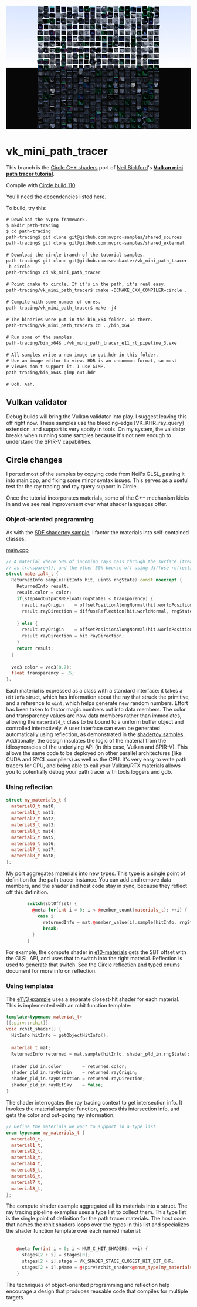 [![small](small.png)](fullsize.png)

# vk_mini_path_tracer

This branch is the [Circle C++ shaders](https://github.com/seanbaxter/shaders/blob/master/README.md) port of [Neil Bickford](https://twitter.com/neilbickford)'s **[Vulkan mini path tracer tutorial](https://nvpro-samples.github.io/vk_mini_path_tracer/index.html)**.

Compile with [Circle build 110](https://www.circle-lang.org).

You'll need the dependencies listed [here](https://nvpro-samples.github.io/vk_mini_path_tracer/index.html#hello,vulkan!/settingupyourdevelopmentenvironment/installdependencies).

To build, try this:

```
# Download the nvpro framework.
$ mkdir path-tracing
$ cd path-tracing
path-tracing$ git clone git@github.com:nvpro-samples/shared_sources
path-tracing$ git clone git@github.com:nvpro-samples/shared_external

# Download the circle branch of the tutorial samples.
path-tracing$ git clone git@github.com:seanbaxter/vk_mini_path_tracer -b circle
path-tracing$ cd vk_mini_path_tracer

# Point cmake to circle. If it's in the path, it's real easy.
path-tracing/vk_mini_path_tracer$ cmake -DCMAKE_CXX_COMPILER=circle .

# Compile with some number of cores.
path-tracing/vk_mini_path_tracer$ make -j4

# The binaries were put in the bin_x64 folder. Go there.
path-tracing/vk_mini_path_tracer$ cd ../bin_x64

# Run some of the samples.
path-tracing/bin_x64$ ./vk_mini_path_tracer_e11_rt_pipeline_3.exe

# All samples write a new image to out.hdr in this folder.
# Use an image editor to view. HDR is an uncommon format, so most 
# viewes don't support it. I use GIMP.
path-tracing/bin_x64$ gimp out.hdr

# Ooh. Aah.
```

## Vulkan validator

Debug builds will bring the Vulkan validator into play. I suggest leaving this off right now. These samples use the bleeding-edge [VK_KHR_ray_query] extension, and support is very spotty in tools. On my system, the validator breaks when running some samples because it's not new enough to understand the SPIR-V capabilities.

## Circle changes

I ported most of the samples by copying code from Neil's GLSL, pasting it into main.cpp, and fixing some minor syntax issues. This serves as a useful test for the ray tracing and ray query support in Circle.

Once the tutorial incorporates materials, some of the C++ mechanism kicks in and we see real improvement over what shader languages offer.

### Object-oriented programming

As with the [SDF shadertoy sample](https://github.com/seanbaxter/shaders/blob/master/README.md#configuring-a-shader-from-json), I factor the materials into self-contained classes. 

[main.cpp](checkpoints/e10_materials/main.cpp)
```cpp
// A material where 50% of incoming rays pass through the surface (treating it
// as transparent), and the other 50% bounce off using diffuse reflection.
struct material4_t {
  ReturnedInfo sample(HitInfo hit, uint& rngState) const noexcept {
    ReturnedInfo result;
    result.color = color;
    if(stepAndOutputRNGFloat(rngState) < transparency) {
      result.rayOrigin    = offsetPositionAlongNormal(hit.worldPosition, hit.worldNormal);
      result.rayDirection = diffuseReflection(hit.worldNormal, rngState);

    } else {
      result.rayOrigin    = offsetPositionAlongNormal(hit.worldPosition, -hit.worldNormal);
      result.rayDirection = hit.rayDirection;
    }
    return result;
  }

  vec3 color = vec3(0.7);
  float transparency = .5;
};
```

Each material is expressed as a class with a standard interface: it takes a `HitInfo` struct, which has information about the ray that struck the primitive, and a reference to `uint`, which helps generate new random numbers. Effort has been taken to factor magic numbers out into data members. The color and transparency values are now data members rather than immediates, allowing the `material4_t` class to be bound to a uniform buffer object and controlled interactively. A user interface can even be generated automatically using reflection, as demonstrated in the [shadertoy samples](https://github.com/seanbaxter/shaders/blob/master/README.md#user-attributes-and-dear-imgui). Additionally, the design insulates the logic of the material from the idiosyncracies of the underlying API (in this case, Vulkan and SPIR-V). This allows the same code to be deployed on other parallel architectures (like CUDA and SYCL compilers) as well as the CPU. It's very easy to write path tracers for CPU, and being able to call your Vulkan/RTX materials allows you to potentially debug your path tracer with tools loggers and gdb.

### Using reflection 

```cpp
struct my_materials_t {
  material0_t mat0;
  material1_t mat1;
  material2_t mat2;
  material3_t mat3;
  material4_t mat4;
  material5_t mat5;
  material6_t mat6;
  material7_t mat7;
  material8_t mat8;
};
```

My port aggregates materials into new types. This type is a single point of definition for the path tracer instance. You can add and remove data members, and the shader and host code stay in sync, because they reflect off this definition.

```cpp
        switch(sbtOffset) {
          @meta for(int i = 0; i < @member_count(materials_t); ++i) {
            case i:
              returnedInfo = mat.@member_value(i).sample(hitInfo, rngState);
              break;
          }
        }
```

For example, the compute shader in [e10-materials](checkpoints/e10_materials/main.cpp) gets the SBT offset with the GLSL API, and uses that to switch into the right material. Reflection is used to generate that switch. See the [Circle reflection and typed enums](https://github.com/seanbaxter/circle/blob/master/reflection/README.md) document for more info on reflection.

### Using templates

The [e11/3 example](checkpoints/e11_rt_pipeline3/main.cpp) uses a separate closest-hit shader for each material. This is implemented with an rchit function template:

```cpp
template<typename material_t>
[[spirv::rchit]]
void rchit_shader() {
  HitInfo hitInfo = getObjectHitInfo();
  
  material_t mat;
  ReturnedInfo returned = mat.sample(hitInfo, shader_pld_in.rngState);
  
  shader_pld_in.color        = returned.color;
  shader_pld_in.rayOrigin    = returned.rayOrigin;
  shader_pld_in.rayDirection = returned.rayDirection;
  shader_pld_in.rayHitSky    = false;
}
```

The shader interrogates the ray tracing context to get intersection info. It invokes the material sampler function, passes this intersection info, and gets the color and out-going ray information.

```cpp
// Define the materials we want to support in a type list.
enum typename my_materials_t {
  material0_t,
  material1_t,
  material2_t,
  material3_t,
  material4_t,
  material5_t,
  material6_t,
  material7_t,
  material8_t,
};
```

The compute shader example aggregated all its materials into a struct. The ray tracing pipeline examples uses a type list to collect them. This type list is the single point of definition for the path tracer materials. The host code that names the rchit shaders loops over the types in this list and specializes the shader function template over each named material:

```cpp

    @meta for(int i = 0; i < NUM_C_HIT_SHADERS; ++i) {
      stages[2 + i] = stages[0];
      stages[2 + i].stage = VK_SHADER_STAGE_CLOSEST_HIT_BIT_KHR;
      stages[2 + i].pName = @spirv(rchit_shader<@enum_type(my_materials_t, i)>);
    }
```

The techniques of object-oriented programming and reflection help encourage a design that produces reusable code that compiles for multiple targets.
